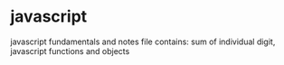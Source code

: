 # javascript
javascript fundamentals and notes
file contains: sum of individual digit,
javascript functions and objects
